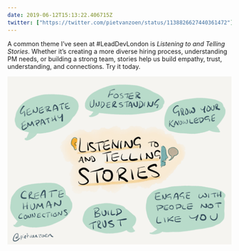 ```yaml
---
date: 2019-06-12T15:13:22.406715Z
twitter: ["https://twitter.com/pietvanzoen/status/1138826627440361472"]
---
```

A common theme I’ve seen at #LeadDevLondon is *Listening to and Telling Stories*. Whether it’s creating a more diverse hiring process, understanding PM needs, or building a strong team, stories help us build empathy, trust, understanding, and connections. Try it today.

![](/media/2E49210F-4ADF-4C36-B9D6-D5378CA88E83.png)
